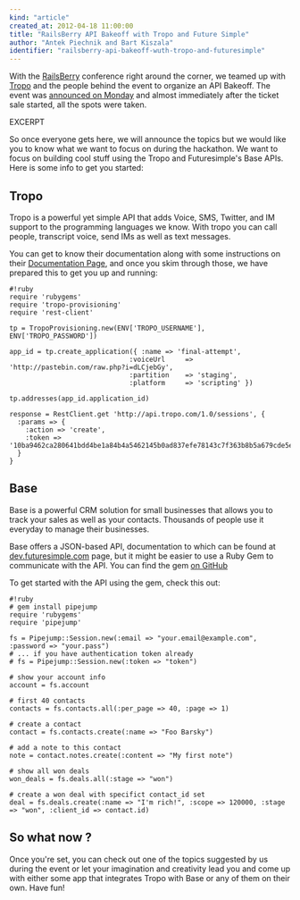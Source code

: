 ```yaml
---
kind: "article"
created_at: 2012-04-18 11:00:00
title: "RailsBerry API Bakeoff with Tropo and Future Simple"
author: "Antek Piechnik and Bart Kiszala"
identifier: "railsberry-api-bakeoff-wuth-tropo-and-futuresimple"
---
```


With the [RailsBerry](http://www.railsberry.com) conference right around the
corner, we teamed up with [Tropo](http://www.tropo.com) and the people behind
the event to organize an API Bakeoff. The event was [announced on
Monday](http://blog.railsberry.com/index.php/2012/04/15/railsberry-hackathon/)
and almost immediately after the ticket sale started, all the spots were taken.

EXCERPT

So once everyone gets here, we will announce the topics but we would like you
to know what we want to focus on during the hackathon. We want to focus on
building cool stuff using the Tropo and Futuresimple's Base APIs. Here is some
info to get you started: 

Tropo
-----

Tropo is a powerful yet simple API that adds Voice, SMS, Twitter, and IM
support to the programming languages we know. With tropo you can call people,
transcript voice, send IMs as well as text messages.

You can get to know their documentation along with some instructions on their
[Documentation Page](https://www.tropo.com/docs/), and once you skim through
those, we have prepared this to get you up and running:

    #!ruby
    require 'rubygems'
    require 'tropo-provisioning'
    require 'rest-client'

    tp = TropoProvisioning.new(ENV['TROPO_USERNAME'], ENV['TROPO_PASSWORD'])

    app_id = tp.create_application({ :name => 'final-attempt',
                                  :voiceUrl     => 'http://pastebin.com/raw.php?i=dLCjebGy',
                                  :partition    => 'staging',
                                  :platform     => 'scripting' })

    tp.addresses(app_id.application_id)

    response = RestClient.get 'http://api.tropo.com/1.0/sessions', {
      :params => {
        :action => 'create',
        :token => '10ba9462ca280641bdd4be1a84b4a5462145b0ad837efe78143c7f363b8b5a679cde5ee91a3a36763c331b1b',
      }
    }


Base
----

Base is a powerful CRM solution for small businesses that allows you to track
your sales as well as your contacts. Thousands of people use it everyday to
manage their businesses.

Base offers a JSON-based API, documentation to which can be found at
[dev.futuresimple.com](http://dev.futuresimple.com/) page, but it might be
easier to use a Ruby Gem to communicate with the API. You can find the gem [on
GitHub](https://github.com/pipejump/pipejump)

To get started with the API using the gem, check this out:

    #!ruby
    # gem install pipejump
    require 'rubygems'
    require 'pipejump'

    fs = Pipejump::Session.new(:email => "your.email@example.com", :password => "your.pass")
    # ... if you have authentication token already
    # fs = Pipejump::Session.new(:token => "token")

    # show your account info
    account = fs.account

    # first 40 contacts
    contacts = fs.contacts.all(:per_page => 40, :page => 1)

    # create a contact
    contact = fs.contacts.create(:name => "Foo Barsky")

    # add a note to this contact
    note = contact.notes.create(:content => "My first note")

    # show all won deals
    won_deals = fs.deals.all(:stage => "won")

    # create a won deal with specifict contact_id set
    deal = fs.deals.create(:name => "I'm rich!", :scope => 120000, :stage => "won", :client_id => contact.id)


So what now ?
-------------

Once you're set, you can check out one of the topics suggested by us during the
event or let your imagination and creativity lead you and come up with either
some app that integrates Tropo with Base or any of them on their own. Have fun!
